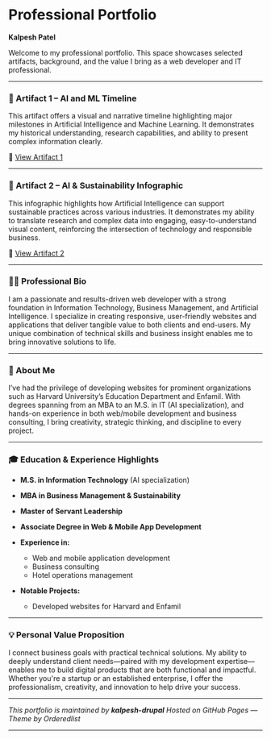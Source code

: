 

# **Professional Portfolio**

**Kalpesh Patel**

Welcome to my professional portfolio. This space showcases selected artifacts, background, and the value I bring as a web developer and IT professional.

---

### 📌 Artifact 1 – AI and ML Timeline

This artifact offers a visual and narrative timeline highlighting major milestones in Artificial Intelligence and Machine Learning. It demonstrates my historical understanding, research capabilities, and ability to present complex information clearly.

🔗 [View Artifact 1](artifacts/artifact1/index.html)

---

### 📌 Artifact 2 – AI & Sustainability Infographic

This infographic highlights how Artificial Intelligence can support sustainable practices across various industries. It demonstrates my ability to translate research and complex data into engaging, easy-to-understand visual content, reinforcing the intersection of technology and responsible business.

🔗 [View Artifact 2](artifacts/artifact2/index.html)

---

### 👨‍💻 Professional Bio

I am a passionate and results-driven web developer with a strong foundation in Information Technology, Business Management, and Artificial Intelligence. I specialize in creating responsive, user-friendly websites and applications that deliver tangible value to both clients and end-users. My unique combination of technical skills and business insight enables me to bring innovative solutions to life.

---

### 📄 About Me

I’ve had the privilege of developing websites for prominent organizations such as Harvard University’s Education Department and Enfamil. With degrees spanning from an MBA to an M.S. in IT (AI specialization), and hands-on experience in both web/mobile development and business consulting, I bring creativity, strategic thinking, and discipline to every project.

---

### 🎓 Education & Experience Highlights

* **M.S. in Information Technology** (AI specialization)
* **MBA in Business Management & Sustainability**
* **Master of Servant Leadership**
* **Associate Degree in Web & Mobile App Development**
* **Experience in:**

  * Web and mobile application development
  * Business consulting
  * Hotel operations management
* **Notable Projects:**

  * Developed websites for Harvard and Enfamil

---

### 💡 Personal Value Proposition

I connect business goals with practical technical solutions. My ability to deeply understand client needs—paired with my development expertise—enables me to build digital products that are both functional and impactful. Whether you're a startup or an established enterprise, I offer the professionalism, creativity, and innovation to help drive your success.

---

*This portfolio is maintained by **kalpesh-drupal***
*Hosted on GitHub Pages — Theme by Orderedlist*

---

